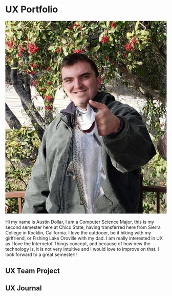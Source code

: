 # UX Portfolio

![alt text]( https://github.com/UsabilityEngineering/uxportfolio-a-ddollar-cs/blob/master/assets/fishing%20oroville%20me.jpg "Picture of Me")

Hi my name is Austin Dollar, I am a Computer Science Major, this is my second semester here at Chico State, having transferred here from Sierra College in Rocklin, California. I love the outdooer, be it hiking with my girlfriend, or Fishing Lake Oroville with my dad. I am really interested in UX as I love the Internetof Things concept, and because of how new the technology is, it is not very intuitive and I would love to improve on that. I look forward to a great semester!!

## UX Team Project


## UX Journal

